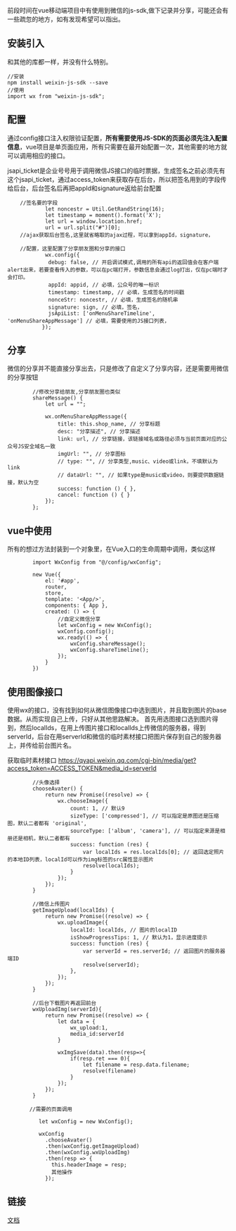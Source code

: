 前段时间在vue移动端项目中有使用到微信的js-sdk,做下记录并分享，可能还会有一些疏忽的地方，如有发现希望可以指出。

## 安装引入

和其他的库都一样，并没有什么特别。

    //安装
    npm install weixin-js-sdk --save
    //使用
    import wx from "weixin-js-sdk";
    

## 配置

通过config接口注入权限验证配置，**所有需要使用JS-SDK的页面必须先注入配置信息**，vue项目是单页面应用，所有只需要在最开始配置一次，其他需要的地方就可以调用相应的接口。

jsapi_ticket是企业号号用于调用微信JS接口的临时票据，生成签名之前必须先有这个jsapi_ticket，通过access_token来获取存在后台，所以把签名用到的字段传给后台，后台签名后再把appId和signature返给前台配置
```
    //签名要的字段
            let noncestr = Util.GetRandString(16);
            let timestamp = moment().format('X');
            let url = window.location.href;
            url = url.split("#")[0];
    //ajax获取后台签名,这里就省略取的ajax过程，可以拿到appId，signature，
    
    //配置，这里配置了分享朋友圈和分享的接口
            wx.config({
             debug: false, // 开启调试模式,调用的所有api的返回值会在客户端alert出来，若要查看传入的参数，可以在pc端打开，参数信息会通过log打出，仅在pc端时才会打印。
             appId: appid, // 必填，公众号的唯一标识
             timestamp: timestamp, // 必填，生成签名的时间戳
             nonceStr: noncestr, // 必填，生成签名的随机串
             signature: sign, // 必填，签名，
             jsApiList: ['onMenuShareTimeline', 'onMenuShareAppMessage'] // 必填，需要使用的JS接口列表，
           });
```    

## 分享

微信的分享并不能直接分享出去，只是修改了自定义了分享内容，还是需要用微信的分享按钮
```
        //修改分享给朋友,分享朋友圈也类似
        shareMessage() {
            let url = "";
    
            wx.onMenuShareAppMessage({
                title: this.shop_name, // 分享标题
                desc: "分享描述", // 分享描述
                link: url, // 分享链接，该链接域名或路径必须与当前页面对应的公众号JS安全域名一致
                imgUrl: "", // 分享图标
                // type: "", // 分享类型,music、video或link，不填默认为link
                // dataUrl: "", // 如果type是music或video，则要提供数据链接，默认为空
                success: function () { },
                cancel: function () { }
            });
        };
```    

## vue中使用

所有的想过方法封装到一个对象里，在Vue入口的生命周期中调用，类似这样
```
        import WxConfig from "@/config/wxConfig";
    
        new Vue({
            el: '#app',
            router,
            store,
            template: '<App/>',
            components: { App },
            created: () => {
                //自定义微信分享
                let wxConfig = new WxConfig();
                wxConfig.config();
                wx.ready(() => {
                    wxConfig.shareMessage();
                    wxConfig.shareTimeline();
                });
            }
        })
```    

## 使用图像接口

使用wx的接口，没有找到如何从微信图像接口中选到图片，并且取到图片的base数据。从而实现自己上传，只好从其他思路解决。 首先用选图接口选到图片得到，然后localIds，在用上传图片接口和localIds上传微信的服务器，得到serverId，后台在用serverId和微信的临时素材接口把图片保存到自己的服务器上，并传给前台图片名。

获取临时素材接口 https://qyapi.weixin.qq.com/cgi-bin/media/get?access_token=ACCESS_TOKEN&media_id=serverId
```
        //头像选择
        chooseAvater() {
            return new Promise((resolve) => {
                wx.chooseImage({
                    count: 1, // 默认9
                    sizeType: ['compressed'], // 可以指定是原图还是压缩图，默认二者都有 'original',
                    sourceType: ['album', 'camera'], // 可以指定来源是相册还是相机，默认二者都有
                    success: function (res) {
                        var localIds = res.localIds[0]; // 返回选定照片的本地ID列表，localId可以作为img标签的src属性显示图片
                        resolve(localIds);
                    }
                });
            });
        }
    
        //微信上传图片
        getImageUpload(localIds) {
            return new Promise((resolve) => {
                wx.uploadImage({
                    localId: localIds, // 图片的localID
                    isShowProgressTips: 1, // 默认为1，显示进度提示
                    success: function (res) {
                        var serverId = res.serverId; // 返回图片的服务器端ID
                        resolve(serverId);
                    },
                });
            });
        }
    
        //后台下载图片再返回前台
        wxUploadImg(serverId){
            return new Promise((resolve) => {
                let data = {
                    wx_upload:1,
                    media_id:serverId
                }
    
                wxImgSave(data).then(resp=>{
                    if(resp.ret === 0){
                        let filename = resp.data.filename;
                        resolve(filename)
                    }
                });
            });
        }
    
       //需要的页面调用
    
          let wxConfig = new WxConfig();
    
          wxConfig
            .chooseAvater()
            .then(wxConfig.getImageUpload)
            .then(wxConfig.wxUploadImg)
            .then(resp => {
              this.headerImage = resp;
              其他操作
            });
```

## 链接

[文档](http://qydev.weixin.qq.com/wiki/index.php?title=%E5%BE%AE%E4%BF%A1JS-SDK%E6%8E%A5%E5%8F%A3)